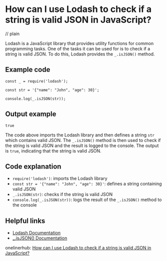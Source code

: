 # How can I use Lodash to check if a string is valid JSON in JavaScript?
// plain

Lodash is a JavaScript library that provides utility functions for common programming tasks. One of the tasks it can be used for is to check if a string is valid JSON. To do this, Lodash provides the `_.isJSON()` method.

## Example code

```
const _ = require('lodash');

const str = '{"name": "John", "age": 30}';

console.log(_.isJSON(str));
```

## Output example

```
true
```

The code above imports the Lodash library and then defines a string `str` which contains valid JSON. The `_.isJSON()` method is then used to check if the string is valid JSON and the result is logged to the console. The output is `true`, indicating that the string is valid JSON.

## Code explanation

- `require('lodash')`: imports the Lodash library
- `const str = '{"name": "John", "age": 30}'`: defines a string containing valid JSON
- `_.isJSON(str)`: checks if the string is valid JSON
- `console.log(_.isJSON(str))`: logs the result of the `_.isJSON()` method to the console

## Helpful links
- [Lodash Documentation](https://lodash.com/docs/4.17.15)
- [_.isJSON() Documentation](https://lodash.com/docs/4.17.15#isJSON)

onelinerhub: [How can I use Lodash to check if a string is valid JSON in JavaScript?](https://onelinerhub.com/javascript-lodash/how-can-i-use-lodash-to-check-if-a-string-is-valid-json-in-javascript)